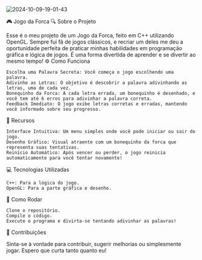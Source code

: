 

![2024-10-09-19-01-43](https://github.com/user-attachments/assets/11d3f0a3-ae57-4df3-8557-e60eb3fdf754)



🎮 Jogo da Forca
🔍 Sobre o Projeto

Esse é o meu projeto de um Jogo da Forca, feito em C++ utilizando OpenGL. Sempre fui fã de jogos clássicos, e recriar um deles me deu a oportunidade perfeita de praticar minhas habilidades em programação gráfica e lógica de jogos. É uma forma divertida de aprender e se divertir ao mesmo tempo!
⚙️ Como Funciona

    Escolha uma Palavra Secreta: Você começa o jogo escolhendo uma palavra.
    Adivinhe as Letras: O objetivo é descobrir a palavra adivinhando as letras, uma de cada vez.
    Bonequinho da Forca: A cada letra errada, um bonequinho é desenhado, e você tem até 6 erros para adivinhar a palavra correta.
    Feedback Imediato: O jogo exibe letras corretas e erradas, mantendo você informado sobre seu progresso.

🎨 Recursos

    Interface Intuitiva: Um menu simples onde você pode iniciar ou sair do jogo.
    Desenho Gráfico: Visual atraente com um bonequinho da forca que representa suas tentativas.
    Reinício Automático: Após vencer ou perder, o jogo reinicia automaticamente para você tentar novamente!

💻 Tecnologias Utilizadas

    C++: Para a lógica do jogo.
    OpenGL: Para a parte gráfica e desenho.

🚀 Como Rodar

    Clone o repositório.
    Compile o código.
    Execute o programa e divirta-se tentando adivinhar as palavras!

🤝 Contribuições

Sinta-se à vontade para contribuir, sugerir melhorias ou simplesmente jogar. Espero que curta tanto quanto eu!
